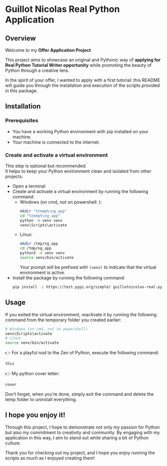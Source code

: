 # Guillot Nicolas Real Python Application

## Overview

Welcome to my **Offer Application Project**

This project aims to showcase an original and Pythonic way of **applying for Real Python Tutorial Writer opportunity** while promoting the beauty of Python through a creative lens.  

In the spirit of your offer, I wanted to apply with a first tutorial: this README will guide you through the installation and execution of the scripts provided in this package.

## Installation

### Prerequisites
* You have a working Python environment with pip installed on your machine.
* Your machine is connected to the internet.

### Create and activate a virtual environment
This step is optional but recommended.  
It helps to keep your Python environment clean and isolated from other projects.

* Open a terminal
* Create and activate a virtual environment by running the following command:
  * Windows (on cmd, *not* on powershell: ):
    ```bash
    mkdir "%temp%\ng_app"
    cd "%temp%\ng_app"
    python -m venv venv
    venv\Scripts\activate
    ```
  * Linux:
      ```bash
      mkdir /tmp/ng_app
      cd /tmp/ng_app
      python3 -m venv venv
      source venv/bin/activate
      ```
    Your prompt will be prefixed with `(venv)` to indicate that the virtual environment is active.
* Install the package by running the following command:
  ```bash
  pip install -i https://test.pypi.org/simple/ guillotnicolas-real-python-application
  ```

## Usage
If you exited the virtual environment, reactivate it by running the following command from the temporary folder you created earlier:
```bash
# Windows (on cmd, not on powershell)
venv\Scripts\activate
# Linux
source venv/bin/activate
```

👉  For a playful nod to the Zen of Python, execute the following command:
```bash
this
```

👉  My python cover letter:
```bash
cover
```

Don’t forget, when you’re done, simply exit the command and delete the temp folder to uninstall everything.

## I hope you enjoy it!

Through this project, I hope to demonstrate not only my passion for Python but also my commitment to creativity and community. By engaging with my application in this way, I aim to stand out while sharing a bit of Python culture.

Thank you for checking out my project, and I hope you enjoy running the scripts as much as I enjoyed creating them!
